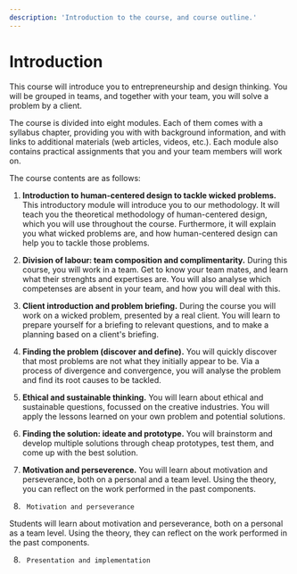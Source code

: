 ```yaml
---
description: 'Introduction to the course, and course outline.'
---
```


# Introduction

This course will introduce you to entrepreneurship and design thinking. You will be grouped in teams, and together with your team, you will solve a problem by a client.

The course is divided into eight modules. Each of them comes with a syllabus chapter, providing you with with background information, and with links to additional materials \(web articles, videos, etc.\). Each module also contains practical assignments that you and your team members will work on.

The course contents are as follows:

1. **Introduction to human-centered design to tackle wicked problems.** This introductory module will introduce you to our methodology. It will teach you the theoretical methodology of human-centered design, which you will use throughout the course. Furthermore, it will explain you what wicked problems are, and how human-centered design can help you to tackle those problems.
2. **Division of labour: team composition and complimentarity.** During this course, you will work in a team. Get to know your team mates, and learn what their strenghts and expertises are. You will also analyse which competenses are absent in your team, and how you will deal with this.
3. **Client introduction and problem briefing.** During the course you will work on a wicked problem, presented by a real client. You will learn to prepare yourself for a briefing to relevant questions, and to make a planning based on a client's briefing.
4. **Finding the problem \(discover and define\).** You will quickly discover that most problems are not what they initially appear to be. Via a process of divergence and convergence, you will analyse the problem and find its root causes to be tackled.
5. **Ethical and sustainable thinking.** You will learn about ethical and sustainable questions, focussed on the creative industries. You will apply the lessons learned on your own problem and potential solutions.
6. **Finding the solution: ideate and prototype.** You will brainstorm and develop multiple solutions through cheap prototypes, test them, and come up with the best solution.
7. **Motivation and perseverence.** You will learn about motivation and perseverance, both on a personal and a team level. Using the theory, you can reflect on the work performed in the past components.

7.      Motivation and perseverance

Students will learn about motivation and perseverance, both on a personal as a team level. Using the theory, they can reflect on the work performed in the past components.

8.      Presentation and implementation

